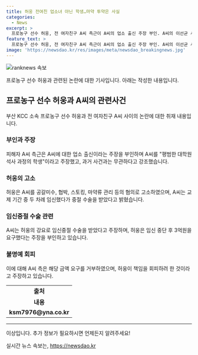 ```yaml
---
title: 허웅 전여친 업소녀 아닌 학생…마약 투약은 사실
categories:
  - News
excerpt: >
  프로농구 선수 허웅, 전 여자친구 A씨 측근이 A씨의 업소 출신 주장 부인. A씨의 이선균 사건 연관, 마약 투약 의혹 등에 대한 주장 부인하며, 대학원 학생임을 강조. 허웅은 A씨를 공갈미수, 협박, 스토킹 등 혐의로 고소, 임신중절 강요 주장에 대해 금액 거부 주장. A씨는 정신건강의학과 치료를 받고, 임신중절 이후 돈을 받을 의사 없다 주장.
feature_text: >
  프로농구 선수 허웅, 전 여자친구 A씨 측근이 A씨의 업소 출신 주장 부인. A씨의 이선균 사건 연관, 마약 투약 의혹 등에 대한 주장 부인하며, 대학원 학생임을 강조. 허웅은 A씨를 공갈미수, 협박, 스토킹 등 혐의로 고소, 임신중절 강요 주장에 대해 금액 거부 주장. A씨는 정신건강의학과 치료를 받고, 임신중절 이후 돈을 받을 의사 없다 주장.
image: 'https://newsdao.kr/res/images/meta/newsdao_breakingnews.jpg'
---
```


<p><img src="https://newsdao.kr/res/images/meta/newsdao_breakingnews.jpg" alt="ranknews 속보" /></p>

<p>프로농구 선수 허웅과 관련된 논란에 대한 기사입니다. 아래는 작성한 내용입니다.</p>

<h2 data-ke-size="size26">프로농구 선수 허웅과 A씨의 관련사건</h2>

<p data-ke-size="size16">부산 KCC 소속 프로농구 선수 허웅과 전 여자친구 A씨 사이의 논란에 대한 취재 내용입니다.</p>

<h3>부인과 주장</h3>

<p data-ke-size="size16">피해자 A씨 측근은 A씨에 대한 업소 출신이라는 주장을 부인하며 A씨를 "평범한 대학원 석사 과정의 학생"이라고 주장했고, 과거 사건과는 무관하다고 강조했습니다.</p>

<h3>허웅의 고소</h3>

<p data-ke-size="size16">허웅은 A씨를 공갈미수, 협박, 스토킹, 마약류 관리 등의 혐의로 고소하였으며, A씨는 교제 기간 중 두 차례 임신했다가 중절 수술을 받았다고 밝혔습니다.</p>

<h3>임신중절 수술 관련</h3>

<p data-ke-size="size16">A씨는 허웅의 강요로 임신중절 수술을 받았다고 주장하며, 허웅은 임신 중단 후 3억원을 요구했다는 주장을 부인하고 있습니다.</p>

<h3>불명예 회피</h3>

<p data-ke-size="size16">이에 대해 A씨 측은 해당 금액 요구를 거부하였으며, 허웅이 책임을 회피하려 한 것이라고 주장하고 있습니다.</p>

<table>
  <tr>
    <td style="text-align: center; height: 17px;"><b>출처</b></td>
  </tr>
  <tr>
    <td style="text-align: center; height: 17px;"><b>내용</b></td>
  </tr>
  <tr>
    <td style="text-align: center; height: 17px;"><b>ksm7976@yna.co.kr</b></td>
  </tr>
</table>

<hr>

<p>이상입니다. 추가 정보가 필요하시면 언제든지 알려주세요!</p>
실시간 뉴스 속보는, <a href="https://newsdao.kr" rel="dofollow">https://newsdao.kr</a>


